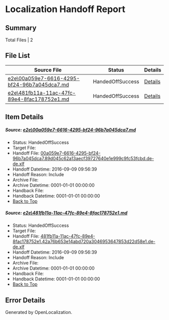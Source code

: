 # <a name='report-top'></a> Localization Handoff Report

## Summary
 Total Files | 2

## File List
 Source File | Status | Details 
 ----------- | ------ | ------- 
 [e2e\00a059e7-6616-4295-bf24-96b7a045dca7.md](https://github.com/OpenLocalizationTestOrg/ol-test0/blob/ff243b4fb1f559e79fa182e1cdc6182fb2c0a285/e2e/00a059e7-6616-4295-bf24-96b7a045dca7.md) | HandedOffSuccess | [Details](#1e43aef6fd5c9003652cf69aa15a246e9e3188e61)
 [e2e\481fb11a-11ac-47fc-89e4-8fac178752e1.md](https://github.com/OpenLocalizationTestOrg/ol-test0/blob/ff243b4fb1f559e79fa182e1cdc6182fb2c0a285/e2e/481fb11a-11ac-47fc-89e4-8fac178752e1.md) | HandedOffSuccess | [Details](#8ef584521228bf65434272104794020854ba9a612)

## Item Details
##### <a name='1e43aef6fd5c9003652cf69aa15a246e9e3188e61'></a> Source: [e2e\00a059e7-6616-4295-bf24-96b7a045dca7.md](https://github.com/OpenLocalizationTestOrg/ol-test0/blob/ff243b4fb1f559e79fa182e1cdc6182fb2c0a285/e2e/00a059e7-6616-4295-bf24-96b7a045dca7.md)
* Status: HandedOffSuccess
* Target File: 
* Handoff File: [00a059e7-6616-4295-bf24-96b7a045dca7.89d045c62a13aecf39727640e1e999c9fc53fcbd.de-de.xlf](https://github.com/OpenLocalizationTestOrg/ol-test0-handoff/blob/3173b8ddc05477f1cb8085a18d8e4782024d992d/ol-handoff/OpenLocalizationTestOrg/ol-test0-dede/yuwzho/ht/00a059e7-6616-4295-bf24-96b7a045dca7.89d045c62a13aecf39727640e1e999c9fc53fcbd.de-de.xlf)
* Handoff Datetime: 2016-09-09 09:56:39
* Handoff Reason: Include
* Archive File: 
* Archive Datetime: 0001-01-01 00:00:00
* Handback File: 
* Handback Datetime: 0001-01-01 00:00:00
* [Back to Top](#report-top)

##### <a name='8ef584521228bf65434272104794020854ba9a612'></a> Source: [e2e\481fb11a-11ac-47fc-89e4-8fac178752e1.md](https://github.com/OpenLocalizationTestOrg/ol-test0/blob/ff243b4fb1f559e79fa182e1cdc6182fb2c0a285/e2e/481fb11a-11ac-47fc-89e4-8fac178752e1.md)
* Status: HandedOffSuccess
* Target File: 
* Handoff File: [481fb11a-11ac-47fc-89e4-8fac178752e1.42a76b653e14abd720a3046953647853d22d58e1.de-de.xlf](https://github.com/OpenLocalizationTestOrg/ol-test0-handoff/blob/3173b8ddc05477f1cb8085a18d8e4782024d992d/ol-handoff/OpenLocalizationTestOrg/ol-test0-dede/yuwzho/ht/481fb11a-11ac-47fc-89e4-8fac178752e1.42a76b653e14abd720a3046953647853d22d58e1.de-de.xlf)
* Handoff Datetime: 2016-09-09 09:56:39
* Handoff Reason: Include
* Archive File: 
* Archive Datetime: 0001-01-01 00:00:00
* Handback File: 
* Handback Datetime: 0001-01-01 00:00:00
* [Back to Top](#report-top)


## Error Details

Generated by OpenLocalization.
